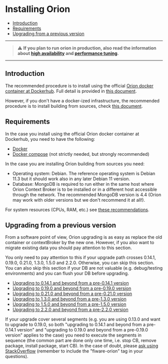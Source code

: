 # Installing Orion

* [Introduction](#introduction)
* [Requirements](#requirements)
* [Upgrading from a previous version](#upgrading-from-a-previous-version)
    
---
> :warning: **If you plan to run orion in production, also read the information about [high availability](extra/ha.md) and [performance tuning](perf_tuning.md).**
---

## Introduction

The recommended procedure is to install using the official [Orion docker container at Dockerhub](https://hub.docker.com/repository/docker/telefonicaiot/fiware-orion). Full detail is provided in [this document](https://github.com/telefonicaid/fiware-orion/blob/master/docker/README.md).

However, if you don't have a docker-ized infrastructure, the recommended procedure is to install building from sources, check [this document](build_source.md).

## Requirements

In the case you install using the official Orion docker container at Dockerhub, you need to have the following:

* [Docker](https://docs.docker.com/engine/install/)
* [Docker compose](https://docs.docker.com/compose/install/) (not strictly needed, but strongly recommended) 

In the case you are installing Orion building from sources you need:

* Operating system: Debian. The reference operating system is Debian 11.3
  but it should work also in any later Debian 11 version.
* Database: MongoDB is required to run either in the same host where Orion Context Broker is to be installed or in a different host accessible through the network. The recommended MongoDB version
  is 4.4 (Orion may work with older versions but we don't recommend it at all!).

For system resources (CPUs, RAM, etc.) see [these recommendations](diagnosis.md#resource-availability).

## Upgrading from a previous version

From a software point of view, Orion upgrading is as easy as replace the old container or contextBroker by the new one. However, if you also want to migrate existing data you should pay attention to this section.

You only need to pay attention to this if your upgrade path crosses 0.14.1, 0.19.0, 0.21.0, 1.3.0, 1.5.0 and 2.2.0.
Otherwise, you can skip this section. You can also skip this section if your DB are not valuable (e.g. debug/testing environments) and
you can flush your DB before upgrading.

* [Upgrading to 0.14.1 and beyond from a pre-0.14.1 version](upgrading_crossing_0-14-1.md)
* [Upgrading to 0.19.0 and beyond from a pre-0.19.0 version](upgrading_crossing_0-19-0.md)
* [Upgrading to 0.21.0 and beyond from a pre-0.21.0 version](upgrading_crossing_0-21-0.md)
* [Upgrading to 1.3.0 and beyond from a pre-1.3.0 version](upgrading_crossing_1-3-0.md)
* [Upgrading to 1.5.0 and beyond from a pre-1.5.0 version](upgrading_crossing_1-5-0.md)
* [Upgrading to 2.2.0 and beyond from a pre-2.2.0 version](upgrading_crossing_2-2-0.md)

If your upgrade cover several segments (e.g. you are using 0.13.0 and
want to upgrade to 0.19.0, so both "upgrading to 0.14.1 and beyond from
a pre-0.14.1 version" and "upgrading to 0.19.0 and beyond from a
pre-0.19.0 version" applies to the case) you need to execute the
segments in sequence (the common part are done only one time, i.e. stop
CB, remove package, install package, start CB). In the case of doubt,
please [ask using StackOverflow](http://stackoverflow.com/questions/ask)
(remember to include the "fiware-orion" tag in your questions).
